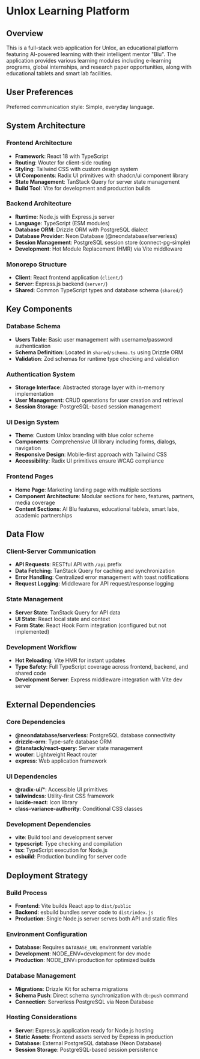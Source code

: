 # Unlox Learning Platform

## Overview

This is a full-stack web application for Unlox, an educational platform featuring AI-powered learning with their intelligent mentor "Blu". The application provides various learning modules including e-learning programs, global internships, and research paper opportunities, along with educational tablets and smart lab facilities.

## User Preferences

Preferred communication style: Simple, everyday language.

## System Architecture

### Frontend Architecture
- **Framework**: React 18 with TypeScript
- **Routing**: Wouter for client-side routing
- **Styling**: Tailwind CSS with custom design system
- **UI Components**: Radix UI primitives with shadcn/ui component library
- **State Management**: TanStack Query for server state management
- **Build Tool**: Vite for development and production builds

### Backend Architecture
- **Runtime**: Node.js with Express.js server
- **Language**: TypeScript (ESM modules)
- **Database ORM**: Drizzle ORM with PostgreSQL dialect
- **Database Provider**: Neon Database (@neondatabase/serverless)
- **Session Management**: PostgreSQL session store (connect-pg-simple)
- **Development**: Hot Module Replacement (HMR) via Vite middleware

### Monorepo Structure
- **Client**: React frontend application (`client/`)
- **Server**: Express.js backend (`server/`)
- **Shared**: Common TypeScript types and database schema (`shared/`)

## Key Components

### Database Schema
- **Users Table**: Basic user management with username/password authentication
- **Schema Definition**: Located in `shared/schema.ts` using Drizzle ORM
- **Validation**: Zod schemas for runtime type checking and validation

### Authentication System
- **Storage Interface**: Abstracted storage layer with in-memory implementation
- **User Management**: CRUD operations for user creation and retrieval
- **Session Storage**: PostgreSQL-based session management

### UI Design System
- **Theme**: Custom Unlox branding with blue color scheme
- **Components**: Comprehensive UI library including forms, dialogs, navigation
- **Responsive Design**: Mobile-first approach with Tailwind CSS
- **Accessibility**: Radix UI primitives ensure WCAG compliance

### Frontend Pages
- **Home Page**: Marketing landing page with multiple sections
- **Component Architecture**: Modular sections for hero, features, partners, media coverage
- **Content Sections**: AI Blu features, educational tablets, smart labs, academic partnerships

## Data Flow

### Client-Server Communication
- **API Requests**: RESTful API with `/api` prefix
- **Data Fetching**: TanStack Query for caching and synchronization
- **Error Handling**: Centralized error management with toast notifications
- **Request Logging**: Middleware for API request/response logging

### State Management
- **Server State**: TanStack Query for API data
- **UI State**: React local state and context
- **Form State**: React Hook Form integration (configured but not implemented)

### Development Workflow
- **Hot Reloading**: Vite HMR for instant updates
- **Type Safety**: Full TypeScript coverage across frontend, backend, and shared code
- **Development Server**: Express middleware integration with Vite dev server

## External Dependencies

### Core Dependencies
- **@neondatabase/serverless**: PostgreSQL database connectivity
- **drizzle-orm**: Type-safe database ORM
- **@tanstack/react-query**: Server state management
- **wouter**: Lightweight React router
- **express**: Web application framework

### UI Dependencies
- **@radix-ui/***: Accessible UI primitives
- **tailwindcss**: Utility-first CSS framework
- **lucide-react**: Icon library
- **class-variance-authority**: Conditional CSS classes

### Development Dependencies
- **vite**: Build tool and development server
- **typescript**: Type checking and compilation
- **tsx**: TypeScript execution for Node.js
- **esbuild**: Production bundling for server code

## Deployment Strategy

### Build Process
- **Frontend**: Vite builds React app to `dist/public`
- **Backend**: esbuild bundles server code to `dist/index.js`
- **Production**: Single Node.js server serves both API and static files

### Environment Configuration
- **Database**: Requires `DATABASE_URL` environment variable
- **Development**: NODE_ENV=development for dev mode
- **Production**: NODE_ENV=production for optimized builds

### Database Management
- **Migrations**: Drizzle Kit for schema migrations
- **Schema Push**: Direct schema synchronization with `db:push` command
- **Connection**: Serverless PostgreSQL via Neon Database

### Hosting Considerations
- **Server**: Express.js application ready for Node.js hosting
- **Static Assets**: Frontend assets served by Express in production
- **Database**: External PostgreSQL database (Neon Database)
- **Session Storage**: PostgreSQL-based session persistence